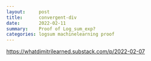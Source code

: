 ```yaml
---
layout:     post
title:      convergent-div
date:       2022-02-11
summary:    Proof of Log_sum_exp?
categories: logsum machinelearning proof
---
```

https://whatdimitrilearned.substack.com/p/2022-02-07
